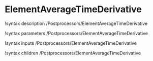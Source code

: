<!-- MOOSE Documentation Stub: Remove this when content is added. -->

# ElementAverageTimeDerivative
!syntax description /Postprocessors/ElementAverageTimeDerivative

!syntax parameters /Postprocessors/ElementAverageTimeDerivative

!syntax inputs /Postprocessors/ElementAverageTimeDerivative

!syntax children /Postprocessors/ElementAverageTimeDerivative
